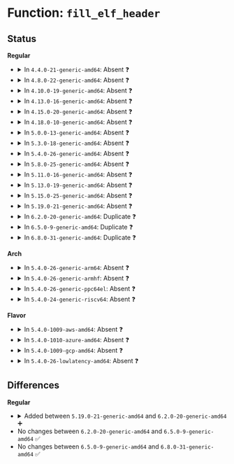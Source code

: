 # Function: <code>fill_elf_header</code>

## Status
<b>Regular</b>
<ul>
<li>
<details>
<summary>In <code>4.4.0-21-generic-amd64</code>: Absent ❓</summary>

```json
{
  "name": "fill_elf_header",
  "collision_type": "Static Duplication",
  "inline_type": "Full",
  "funcs": [
    {
      "addr": 18446744071581370269,
      "name": "fill_elf_header",
      "external": false,
      "loc": "fs/binfmt_elf.c:1353",
      "file": "fs/binfmt_elf.c",
      "inline": "not declared, inlined",
      "caller_inline": [],
      "caller_func": []
    },
    {
      "addr": 18446744071581381747,
      "name": "fill_elf_header",
      "external": false,
      "loc": "fs/binfmt_elf.c:1353",
      "file": "fs/compat_binfmt_elf.c",
      "inline": "not declared, inlined",
      "caller_inline": [],
      "caller_func": []
    }
  ],
  "symbols": []
}
```
</details>
</li>
<li>
<details>
<summary>In <code>4.8.0-22-generic-amd64</code>: Absent ❓</summary>

```json
{
  "name": "fill_elf_header",
  "collision_type": "Static Duplication",
  "inline_type": "Full",
  "funcs": [
    {
      "addr": 18446744071581550446,
      "name": "fill_elf_header",
      "external": false,
      "loc": "fs/binfmt_elf.c:1361",
      "file": "fs/binfmt_elf.c",
      "inline": "not declared, inlined",
      "caller_inline": [],
      "caller_func": []
    },
    {
      "addr": 18446744071581561834,
      "name": "fill_elf_header",
      "external": false,
      "loc": "fs/binfmt_elf.c:1361",
      "file": "fs/compat_binfmt_elf.c",
      "inline": "not declared, inlined",
      "caller_inline": [],
      "caller_func": []
    }
  ],
  "symbols": []
}
```
</details>
</li>
<li>
<details>
<summary>In <code>4.10.0-19-generic-amd64</code>: Absent ❓</summary>

```json
{
  "name": "fill_elf_header",
  "collision_type": "Static Duplication",
  "inline_type": "Full",
  "funcs": [
    {
      "addr": 18446744071581635614,
      "name": "fill_elf_header",
      "external": false,
      "loc": "fs/binfmt_elf.c:1361",
      "file": "fs/binfmt_elf.c",
      "inline": "not declared, inlined",
      "caller_inline": [],
      "caller_func": []
    },
    {
      "addr": 18446744071581646634,
      "name": "fill_elf_header",
      "external": false,
      "loc": "fs/binfmt_elf.c:1361",
      "file": "fs/compat_binfmt_elf.c",
      "inline": "not declared, inlined",
      "caller_inline": [],
      "caller_func": []
    }
  ],
  "symbols": []
}
```
</details>
</li>
<li>
<details>
<summary>In <code>4.13.0-16-generic-amd64</code>: Absent ❓</summary>

```json
{
  "name": "fill_elf_header",
  "collision_type": "Static Duplication",
  "inline_type": "Full",
  "funcs": [
    {
      "addr": 18446744071581687184,
      "name": "fill_elf_header",
      "external": false,
      "loc": "fs/binfmt_elf.c:1419",
      "file": "fs/binfmt_elf.c",
      "inline": "not declared, inlined",
      "caller_inline": [],
      "caller_func": []
    },
    {
      "addr": 18446744071581699598,
      "name": "fill_elf_header",
      "external": false,
      "loc": "fs/binfmt_elf.c:1419",
      "file": "fs/compat_binfmt_elf.c",
      "inline": "not declared, inlined",
      "caller_inline": [],
      "caller_func": []
    }
  ],
  "symbols": []
}
```
</details>
</li>
<li>
<details>
<summary>In <code>4.15.0-20-generic-amd64</code>: Absent ❓</summary>

```json
{
  "name": "fill_elf_header",
  "collision_type": "Static Duplication",
  "inline_type": "Full",
  "funcs": [
    {
      "addr": 18446744071581832723,
      "name": "fill_elf_header",
      "external": false,
      "loc": "fs/binfmt_elf.c:1433",
      "file": "fs/binfmt_elf.c",
      "inline": "not declared, inlined",
      "caller_inline": [],
      "caller_func": []
    },
    {
      "addr": 18446744071581845219,
      "name": "fill_elf_header",
      "external": false,
      "loc": "fs/binfmt_elf.c:1433",
      "file": "fs/compat_binfmt_elf.c",
      "inline": "not declared, inlined",
      "caller_inline": [],
      "caller_func": []
    }
  ],
  "symbols": []
}
```
</details>
</li>
<li>
<details>
<summary>In <code>4.18.0-10-generic-amd64</code>: Absent ❓</summary>

```json
{
  "name": "fill_elf_header",
  "collision_type": "Static Duplication",
  "inline_type": "Full",
  "funcs": [
    {
      "addr": 18446744071582012863,
      "name": "fill_elf_header",
      "external": false,
      "loc": "fs/binfmt_elf.c:1445",
      "file": "fs/binfmt_elf.c",
      "inline": "not declared, inlined",
      "caller_inline": [],
      "caller_func": []
    },
    {
      "addr": 18446744071582027538,
      "name": "fill_elf_header",
      "external": false,
      "loc": "fs/binfmt_elf.c:1445",
      "file": "fs/compat_binfmt_elf.c",
      "inline": "not declared, inlined",
      "caller_inline": [],
      "caller_func": []
    }
  ],
  "symbols": []
}
```
</details>
</li>
<li>
<details>
<summary>In <code>5.0.0-13-generic-amd64</code>: Absent ❓</summary>

```json
{
  "name": "fill_elf_header",
  "collision_type": "Static Duplication",
  "inline_type": "Full",
  "funcs": [
    {
      "addr": 18446744071582100815,
      "name": "fill_elf_header",
      "external": false,
      "loc": "fs/binfmt_elf.c:1445",
      "file": "fs/binfmt_elf.c",
      "inline": "not declared, inlined",
      "caller_inline": [],
      "caller_func": []
    },
    {
      "addr": 18446744071582115618,
      "name": "fill_elf_header",
      "external": false,
      "loc": "fs/binfmt_elf.c:1445",
      "file": "fs/compat_binfmt_elf.c",
      "inline": "not declared, inlined",
      "caller_inline": [],
      "caller_func": []
    }
  ],
  "symbols": []
}
```
</details>
</li>
<li>
<details>
<summary>In <code>5.3.0-18-generic-amd64</code>: Absent ❓</summary>

```json
{
  "name": "fill_elf_header",
  "collision_type": "Static Duplication",
  "inline_type": "Full",
  "funcs": [
    {
      "addr": 18446744071582261949,
      "name": "fill_elf_header",
      "external": false,
      "loc": "fs/binfmt_elf.c:1452",
      "file": "fs/binfmt_elf.c",
      "inline": "not declared, inlined",
      "caller_inline": [],
      "caller_func": []
    },
    {
      "addr": 18446744071582276616,
      "name": "fill_elf_header",
      "external": false,
      "loc": "fs/binfmt_elf.c:1452",
      "file": "fs/compat_binfmt_elf.c",
      "inline": "not declared, inlined",
      "caller_inline": [],
      "caller_func": []
    }
  ],
  "symbols": []
}
```
</details>
</li>
<li>
<details>
<summary>In <code>5.4.0-26-generic-amd64</code>: Absent ❓</summary>

```json
{
  "name": "fill_elf_header",
  "collision_type": "Static Duplication",
  "inline_type": "Full",
  "funcs": [
    {
      "addr": 18446744071582361325,
      "name": "fill_elf_header",
      "external": false,
      "loc": "fs/binfmt_elf.c:1426",
      "file": "fs/binfmt_elf.c",
      "inline": "not declared, inlined",
      "caller_inline": [],
      "caller_func": []
    },
    {
      "addr": 18446744071582375673,
      "name": "fill_elf_header",
      "external": false,
      "loc": "fs/binfmt_elf.c:1426",
      "file": "fs/compat_binfmt_elf.c",
      "inline": "not declared, inlined",
      "caller_inline": [],
      "caller_func": []
    }
  ],
  "symbols": []
}
```
</details>
</li>
<li>
<details>
<summary>In <code>5.8.0-25-generic-amd64</code>: Absent ❓</summary>

```json
{
  "name": "fill_elf_header",
  "collision_type": "Static Duplication",
  "inline_type": "Full",
  "funcs": [
    {
      "addr": 18446744071582645361,
      "name": "fill_elf_header",
      "external": false,
      "loc": "fs/binfmt_elf.c:1544",
      "file": "fs/binfmt_elf.c",
      "inline": "not declared, inlined",
      "caller_inline": [],
      "caller_func": []
    },
    {
      "addr": 18446744071582658393,
      "name": "fill_elf_header",
      "external": false,
      "loc": "fs/binfmt_elf.c:1544",
      "file": "fs/compat_binfmt_elf.c",
      "inline": "not declared, inlined",
      "caller_inline": [],
      "caller_func": []
    }
  ],
  "symbols": []
}
```
</details>
</li>
<li>
<details>
<summary>In <code>5.11.0-16-generic-amd64</code>: Absent ❓</summary>

```json
{
  "name": "fill_elf_header",
  "collision_type": "Static Duplication",
  "inline_type": "Full",
  "funcs": [
    {
      "addr": 18446744071582716015,
      "name": "fill_elf_header",
      "external": false,
      "loc": "fs/binfmt_elf.c:1452",
      "file": "fs/binfmt_elf.c",
      "inline": "not declared, inlined",
      "caller_inline": [],
      "caller_func": []
    },
    {
      "addr": 18446744071582727972,
      "name": "fill_elf_header",
      "external": false,
      "loc": "fs/binfmt_elf.c:1452",
      "file": "fs/compat_binfmt_elf.c",
      "inline": "not declared, inlined",
      "caller_inline": [],
      "caller_func": []
    }
  ],
  "symbols": []
}
```
</details>
</li>
<li>
<details>
<summary>In <code>5.13.0-19-generic-amd64</code>: Absent ❓</summary>

```json
{
  "name": "fill_elf_header",
  "collision_type": "Static Duplication",
  "inline_type": "Full",
  "funcs": [
    {
      "addr": 18446744071582744927,
      "name": "fill_elf_header",
      "external": false,
      "loc": "fs/binfmt_elf.c:1455",
      "file": "fs/binfmt_elf.c",
      "inline": "not declared, inlined",
      "caller_inline": [],
      "caller_func": []
    },
    {
      "addr": 18446744071582756596,
      "name": "fill_elf_header",
      "external": false,
      "loc": "fs/binfmt_elf.c:1455",
      "file": "fs/compat_binfmt_elf.c",
      "inline": "not declared, inlined",
      "caller_inline": [],
      "caller_func": []
    }
  ],
  "symbols": []
}
```
</details>
</li>
<li>
<details>
<summary>In <code>5.15.0-25-generic-amd64</code>: Absent ❓</summary>

```json
{
  "name": "fill_elf_header",
  "collision_type": "Static Duplication",
  "inline_type": "Full",
  "funcs": [
    {
      "addr": 18446744071583071439,
      "name": "fill_elf_header",
      "external": false,
      "loc": "fs/binfmt_elf.c:1455",
      "file": "fs/binfmt_elf.c",
      "inline": "not declared, inlined",
      "caller_inline": [],
      "caller_func": []
    },
    {
      "addr": 18446744071583083508,
      "name": "fill_elf_header",
      "external": false,
      "loc": "fs/binfmt_elf.c:1455",
      "file": "fs/compat_binfmt_elf.c",
      "inline": "not declared, inlined",
      "caller_inline": [],
      "caller_func": []
    }
  ],
  "symbols": []
}
```
</details>
</li>
<li>
<details>
<summary>In <code>5.19.0-21-generic-amd64</code>: Absent ❓</summary>

```json
{
  "name": "fill_elf_header",
  "collision_type": "Static Duplication",
  "inline_type": "Full",
  "funcs": [
    {
      "addr": 18446744071583549962,
      "name": "fill_elf_header",
      "external": false,
      "loc": "fs/binfmt_elf.c:1490",
      "file": "fs/binfmt_elf.c",
      "inline": "not declared, inlined",
      "caller_inline": [
        "fs/binfmt_elf.c:fill_note_info"
      ],
      "caller_func": []
    },
    {
      "addr": 18446744071583562156,
      "name": "fill_elf_header",
      "external": false,
      "loc": "fs/binfmt_elf.c:1490",
      "file": "fs/compat_binfmt_elf.c",
      "inline": "not declared, inlined",
      "caller_inline": [
        "fs/compat_binfmt_elf.c:fill_note_info"
      ],
      "caller_func": []
    }
  ],
  "symbols": []
}
```
</details>
</li>
<li>
<details>
<summary>In <code>6.2.0-20-generic-amd64</code>: Duplicate ❓</summary>

```c
void fill_elf_header(struct elf64_hdr * elf, int segs, u16 machine, u32 flags)
```

```json
{
  "name": "fill_elf_header",
  "collision_type": "Static Duplication",
  "inline_type": "No",
  "funcs": [
    {
      "addr": 18446744071584148240,
      "name": "fill_elf_header",
      "external": false,
      "loc": "fs/binfmt_elf.c:1485",
      "file": "fs/binfmt_elf.c",
      "inline": "seen, unknown",
      "caller_inline": [],
      "caller_func": [
        "fs/binfmt_elf.c:fill_note_info"
      ]
    },
    {
      "addr": 18446744071584159728,
      "name": "fill_elf_header",
      "external": false,
      "loc": "fs/binfmt_elf.c:1485",
      "file": "fs/compat_binfmt_elf.c",
      "inline": "seen, unknown",
      "caller_inline": [],
      "caller_func": [
        "fs/compat_binfmt_elf.c:fill_note_info"
      ]
    }
  ],
  "symbols": [
    {
      "addr": 18446744071584148240,
      "name": "fill_elf_header",
      "section": ".text",
      "bind": "STB_LOCAL",
      "size": 151
    },
    {
      "addr": 18446744071584159728,
      "name": "fill_elf_header",
      "section": ".text",
      "bind": "STB_LOCAL",
      "size": 151
    }
  ]
}
```
</details>
</li>
<li>
<details>
<summary>In <code>6.5.0-9-generic-amd64</code>: Duplicate ❓</summary>

```c
void fill_elf_header(struct elf64_hdr * elf, int segs, u16 machine, u32 flags)
```

```json
{
  "name": "fill_elf_header",
  "collision_type": "Static Duplication",
  "inline_type": "No",
  "funcs": [
    {
      "addr": 18446744071584375504,
      "name": "fill_elf_header",
      "external": false,
      "loc": "fs/binfmt_elf.c:1490",
      "file": "fs/binfmt_elf.c",
      "inline": "seen, unknown",
      "caller_inline": [],
      "caller_func": [
        "fs/binfmt_elf.c:fill_note_info"
      ]
    },
    {
      "addr": 18446744071584387280,
      "name": "fill_elf_header",
      "external": false,
      "loc": "fs/binfmt_elf.c:1490",
      "file": "fs/compat_binfmt_elf.c",
      "inline": "seen, unknown",
      "caller_inline": [],
      "caller_func": [
        "fs/compat_binfmt_elf.c:fill_note_info"
      ]
    }
  ],
  "symbols": [
    {
      "addr": 18446744071584375504,
      "name": "fill_elf_header",
      "section": ".text",
      "bind": "STB_LOCAL",
      "size": 149
    },
    {
      "addr": 18446744071584387280,
      "name": "fill_elf_header",
      "section": ".text",
      "bind": "STB_LOCAL",
      "size": 149
    }
  ]
}
```
</details>
</li>
<li>
<details>
<summary>In <code>6.8.0-31-generic-amd64</code>: Duplicate ❓</summary>

```c
void fill_elf_header(struct elf64_hdr * elf, int segs, u16 machine, u32 flags)
```

```json
{
  "name": "fill_elf_header",
  "collision_type": "Static Duplication",
  "inline_type": "No",
  "funcs": [
    {
      "addr": 18446744071584593696,
      "name": "fill_elf_header",
      "external": false,
      "loc": "fs/binfmt_elf.c:1425",
      "file": "fs/binfmt_elf.c",
      "inline": "seen, unknown",
      "caller_inline": [],
      "caller_func": [
        "fs/binfmt_elf.c:fill_note_info"
      ]
    },
    {
      "addr": 18446744071584605008,
      "name": "fill_elf_header",
      "external": false,
      "loc": "fs/binfmt_elf.c:1425",
      "file": "fs/compat_binfmt_elf.c",
      "inline": "seen, unknown",
      "caller_inline": [],
      "caller_func": [
        "fs/compat_binfmt_elf.c:fill_note_info"
      ]
    }
  ],
  "symbols": [
    {
      "addr": 18446744071584593696,
      "name": "fill_elf_header",
      "section": ".text",
      "bind": "STB_LOCAL",
      "size": 149
    },
    {
      "addr": 18446744071584605008,
      "name": "fill_elf_header",
      "section": ".text",
      "bind": "STB_LOCAL",
      "size": 149
    }
  ]
}
```
</details>
</li>
</ul>
<b>Arch</b>
<ul>
<li>
<details>
<summary>In <code>5.4.0-26-generic-arm64</code>: Absent ❓</summary>

```json
{
  "name": "fill_elf_header",
  "collision_type": "Static Duplication",
  "inline_type": "Full",
  "funcs": [
    {
      "addr": 18446603336493956380,
      "name": "fill_elf_header",
      "external": false,
      "loc": "fs/binfmt_elf.c:1426",
      "file": "fs/binfmt_elf.c",
      "inline": "not declared, inlined",
      "caller_inline": [],
      "caller_func": []
    },
    {
      "addr": 18446603336493971580,
      "name": "fill_elf_header",
      "external": false,
      "loc": "fs/binfmt_elf.c:1426",
      "file": "fs/compat_binfmt_elf.c",
      "inline": "not declared, inlined",
      "caller_inline": [],
      "caller_func": []
    }
  ],
  "symbols": []
}
```
</details>
</li>
<li>
<details>
<summary>In <code>5.4.0-26-generic-armhf</code>: Absent ❓</summary>

```json
{
  "name": "fill_elf_header",
  "collision_type": "Unique Static",
  "inline_type": "Full",
  "funcs": [
    {
      "addr": 3227419128,
      "name": "fill_elf_header",
      "external": false,
      "loc": "fs/binfmt_elf.c:1426",
      "file": "fs/binfmt_elf.c",
      "inline": "not declared, inlined",
      "caller_inline": [],
      "caller_func": []
    }
  ],
  "symbols": []
}
```
</details>
</li>
<li>
<details>
<summary>In <code>5.4.0-26-generic-ppc64el</code>: Absent ❓</summary>

```json
{
  "name": "fill_elf_header",
  "collision_type": "Static Duplication",
  "inline_type": "Full",
  "funcs": [
    {
      "addr": 13835058055287597960,
      "name": "fill_elf_header",
      "external": false,
      "loc": "fs/binfmt_elf.c:1426",
      "file": "fs/binfmt_elf.c",
      "inline": "not declared, inlined",
      "caller_inline": [],
      "caller_func": []
    },
    {
      "addr": 13835058055287613352,
      "name": "fill_elf_header",
      "external": false,
      "loc": "fs/binfmt_elf.c:1426",
      "file": "fs/compat_binfmt_elf.c",
      "inline": "not declared, inlined",
      "caller_inline": [],
      "caller_func": []
    }
  ],
  "symbols": []
}
```
</details>
</li>
<li>
<details>
<summary>In <code>5.4.0-24-generic-riscv64</code>: Absent ❓</summary>

```json
{
  "name": "fill_elf_header",
  "collision_type": "Unique Static",
  "inline_type": "Full",
  "funcs": [
    {
      "addr": 18446743936273485050,
      "name": "fill_elf_header",
      "external": false,
      "loc": "fs/binfmt_elf.c:1426",
      "file": "fs/binfmt_elf.c",
      "inline": "not declared, inlined",
      "caller_inline": [],
      "caller_func": []
    }
  ],
  "symbols": []
}
```
</details>
</li>
</ul>
<b>Flavor</b>
<ul>
<li>
<details>
<summary>In <code>5.4.0-1009-aws-amd64</code>: Absent ❓</summary>

```json
{
  "name": "fill_elf_header",
  "collision_type": "Static Duplication",
  "inline_type": "Full",
  "funcs": [
    {
      "addr": 18446744071582330061,
      "name": "fill_elf_header",
      "external": false,
      "loc": "fs/binfmt_elf.c:1426",
      "file": "fs/binfmt_elf.c",
      "inline": "not declared, inlined",
      "caller_inline": [],
      "caller_func": []
    },
    {
      "addr": 18446744071582344409,
      "name": "fill_elf_header",
      "external": false,
      "loc": "fs/binfmt_elf.c:1426",
      "file": "fs/compat_binfmt_elf.c",
      "inline": "not declared, inlined",
      "caller_inline": [],
      "caller_func": []
    }
  ],
  "symbols": []
}
```
</details>
</li>
<li>
<details>
<summary>In <code>5.4.0-1010-azure-amd64</code>: Absent ❓</summary>

```json
{
  "name": "fill_elf_header",
  "collision_type": "Static Duplication",
  "inline_type": "Full",
  "funcs": [
    {
      "addr": 18446744071582267821,
      "name": "fill_elf_header",
      "external": false,
      "loc": "fs/binfmt_elf.c:1426",
      "file": "fs/binfmt_elf.c",
      "inline": "not declared, inlined",
      "caller_inline": [],
      "caller_func": []
    },
    {
      "addr": 18446744071582282137,
      "name": "fill_elf_header",
      "external": false,
      "loc": "fs/binfmt_elf.c:1426",
      "file": "fs/compat_binfmt_elf.c",
      "inline": "not declared, inlined",
      "caller_inline": [],
      "caller_func": []
    }
  ],
  "symbols": []
}
```
</details>
</li>
<li>
<details>
<summary>In <code>5.4.0-1009-gcp-amd64</code>: Absent ❓</summary>

```json
{
  "name": "fill_elf_header",
  "collision_type": "Static Duplication",
  "inline_type": "Full",
  "funcs": [
    {
      "addr": 18446744071582320541,
      "name": "fill_elf_header",
      "external": false,
      "loc": "fs/binfmt_elf.c:1426",
      "file": "fs/binfmt_elf.c",
      "inline": "not declared, inlined",
      "caller_inline": [],
      "caller_func": []
    },
    {
      "addr": 18446744071582334889,
      "name": "fill_elf_header",
      "external": false,
      "loc": "fs/binfmt_elf.c:1426",
      "file": "fs/compat_binfmt_elf.c",
      "inline": "not declared, inlined",
      "caller_inline": [],
      "caller_func": []
    }
  ],
  "symbols": []
}
```
</details>
</li>
<li>
<details>
<summary>In <code>5.4.0-26-lowlatency-amd64</code>: Absent ❓</summary>

```json
{
  "name": "fill_elf_header",
  "collision_type": "Static Duplication",
  "inline_type": "Full",
  "funcs": [
    {
      "addr": 18446744071582399773,
      "name": "fill_elf_header",
      "external": false,
      "loc": "fs/binfmt_elf.c:1426",
      "file": "fs/binfmt_elf.c",
      "inline": "not declared, inlined",
      "caller_inline": [],
      "caller_func": []
    },
    {
      "addr": 18446744071582414696,
      "name": "fill_elf_header",
      "external": false,
      "loc": "fs/binfmt_elf.c:1426",
      "file": "fs/compat_binfmt_elf.c",
      "inline": "not declared, inlined",
      "caller_inline": [],
      "caller_func": []
    }
  ],
  "symbols": []
}
```
</details>
</li>
</ul>

## Differences
<b>Regular</b>
<ul>
<li>
<details>
<summary>Added between <code>5.19.0-21-generic-amd64</code> and <code>6.2.0-20-generic-amd64</code> ➕</summary>

```c
void fill_elf_header(struct elf64_hdr * elf, int segs, u16 machine, u32 flags)
```
</details>
</li>
<li>
No changes between <code>6.2.0-20-generic-amd64</code> and <code>6.5.0-9-generic-amd64</code> ✅
</li>
<li>
No changes between <code>6.5.0-9-generic-amd64</code> and <code>6.8.0-31-generic-amd64</code> ✅
</li>
</ul>
